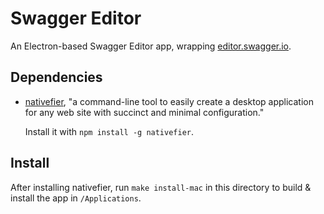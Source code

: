 # Swagger Editor

An Electron-based Swagger Editor app, wrapping [editor.swagger.io](https://editor.swagger.io/).

## Dependencies

- [nativefier](https://github.com/jiahaog/nativefier), "a command-line tool to easily create a desktop application for any web site with succinct and minimal configuration."

    Install it with `npm install -g nativefier`.

## Install

After installing nativefier, run `make install-mac` in this directory to build & install the app in `/Applications`.
